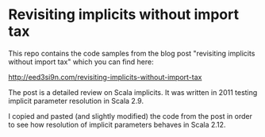 # Revisiting implicits without import tax

This repo contains the code samples from the blog post
"revisiting implicits without import tax" which you can find here:

http://eed3si9n.com/revisiting-implicits-without-import-tax

The post is a detailed review on Scala implicits. It was written
in 2011 testing implicit parameter resolution in Scala 2.9.

I copied and pasted (and slightly modified) the code from the post
in order to see how resolution of implicit parameters behaves in
Scala 2.12. 
